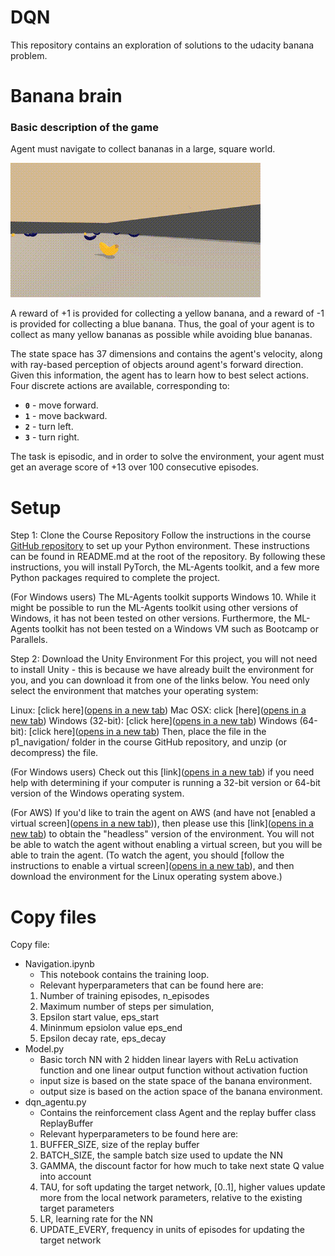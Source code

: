 # DQN

This repository contains an exploration of solutions to the udacity banana problem.

# Banana brain

### Basic description of the game

Agent must navigate to collect bananas in a large, square world.  

![Alt Text](DQN.gif)

A reward of +1 is provided for collecting a yellow banana, and a reward of -1 is provided for collecting a blue banana.  Thus, the goal of your agent is to collect as many yellow bananas as possible while avoiding blue bananas.  

The state space has 37 dimensions and contains the agent's velocity, along with ray-based perception of objects around agent's forward direction.  Given this information, the agent has to learn how to best select actions.  Four discrete actions are available, corresponding to:
- **`0`** - move forward.
- **`1`** - move backward.
- **`2`** - turn left.
- **`3`** - turn right.

The task is episodic, and in order to solve the environment, your agent must get an average score of +13 over 100 consecutive episodes.

# Setup

Step 1: Clone the Course Repository
Follow the instructions in the course [GitHub repository](http://[example.com](https://github.com/udacity/Value-based-methods#dependencies)) to set up your Python environment. These instructions can be found in README.md at the root of the repository. By following these instructions, you will install PyTorch, the ML-Agents toolkit, and a few more Python packages required to complete the project. 

(For Windows users) The ML-Agents toolkit supports Windows 10. While it might be possible to run the ML-Agents toolkit using other versions of Windows, it has not been tested on other versions. Furthermore, the ML-Agents toolkit has not been tested on a Windows VM such as Bootcamp or Parallels.

Step 2: Download the Unity Environment
For this project, you will not need to install Unity - this is because we have already built the environment for you, and you can download it from one of the links below. You need only select the environment that matches your operating system:

Linux: [click here]([opens in a new tab](https://s3-us-west-1.amazonaws.com/udacity-drlnd/P1/Banana/Banana_Linux.zip))
Mac OSX: click [here]([opens in a new tab](https://s3-us-west-1.amazonaws.com/udacity-drlnd/P1/Banana/Banana.app.zip))
Windows (32-bit): [click here]([opens in a new tab](https://s3-us-west-1.amazonaws.com/udacity-drlnd/P1/Banana/Banana_Windows_x86.zip))
Windows (64-bit): [click here]([opens in a new tab](https://s3-us-west-1.amazonaws.com/udacity-drlnd/P1/Banana/Banana_Windows_x86_64.zip))
Then, place the file in the p1_navigation/ folder in the course GitHub repository, and unzip (or decompress) the file.

(For Windows users) Check out this [link]([opens in a new tab](https://support.microsoft.com/en-us/help/827218/how-to-determine-whether-a-computer-is-running-a-32-bit-version-or-64)) if you need help with determining if your computer is running a 32-bit version or 64-bit version of the Windows operating system.

(For AWS) If you'd like to train the agent on AWS (and have not [enabled a virtual screen]([opens in a new tab](https://github.com/Unity-Technologies/ml-agents/blob/master/docs/Training-on-Amazon-Web-Service.md))), then please use this [link]([opens in a new tab](https://s3-us-west-1.amazonaws.com/udacity-drlnd/P1/Banana/Banana_Linux_NoVis.zip)) to obtain the "headless" version of the environment. You will not be able to watch the agent without enabling a virtual screen, but you will be able to train the agent. (To watch the agent, you should [follow the instructions to enable a virtual screen]([opens in a new tab](https://github.com/Unity-Technologies/ml-agents/blob/master/docs/Training-on-Amazon-Web-Service.md)), and then download the environment for the Linux operating system above.)

# Copy files

Copy file:

* Navigation.ipynb
  *   This notebook contains the training loop.
  *   Relevant hyperparameters that can be found here are:
     1) Number of training episodes, n_episodes
     2) Maximum number of steps per simulation,
     3) Epsilon start value, eps_start
     4) Mininmum epsiolon value eps_end
     5) Epsilon decay rate, eps_decay
* Model.py
  *   Basic torch NN with 2 hidden linear layers with ReLu activation function and one linear output function without activation fuction
  *   input size is based on the state space of the banana environment.
  *   output size is based on the action space of the banana environment.
* dqn_agentu.py
  *   Contains the reinforcement class Agent and the replay buffer class ReplayBuffer
  *   Relevant hyperparameters to be found here are:
     1) BUFFER_SIZE, size of the replay buffer
     2) BATCH_SIZE, the sample batch size used to update the NN
     3) GAMMA, the discount factor for how much to take next state Q value into account
     4) TAU, for soft updating the target network, [0..1], higher values update more from the local network parameters, relative to the existing target parameters
     5) LR, learning rate for the NN
     6) UPDATE_EVERY, frequency in units of episodes for updating the target network
